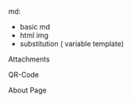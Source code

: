 ####

md:
 - basic md
 - html img
 - substitution ( variable template)

Attachments

QR-Code

About Page
